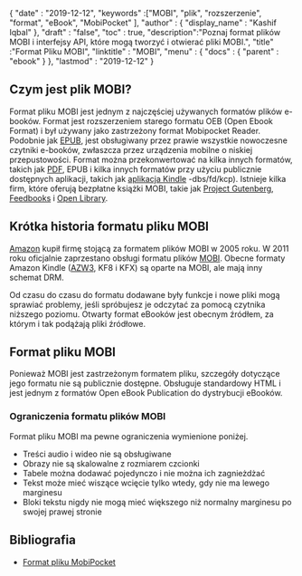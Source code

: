 {
  "date" : "2019-12-12",
  "keywords" :["MOBI", "plik", "rozszerzenie", "format", "eBook", "MobiPocket" ],
  "author" : {
    "display_name" : "Kashif Iqbal"
},
  "draft" : "false",
  "toc" : true,
  "description":"Poznaj format plików MOBI i interfejsy API, które mogą tworzyć i otwierać pliki MOBI.",
  "title" :"Format Pliku MOBI",
  "linktitle" : "MOBI",
  "menu" : {
    "docs" : {
      "parent" : "ebook"
}
},
  "lastmod" : "2019-12-12"
}

## Czym jest plik MOBI?

Format pliku MOBI jest jednym z najczęściej używanych formatów plików e-booków. Format jest rozszerzeniem starego formatu OEB (Open Ebook Format) i był używany jako zastrzeżony format Mobipocket Reader. Podobnie jak [EPUB](/pl/ebook/epub/), jest obsługiwany przez prawie wszystkie nowoczesne czytniki e-booków, zwłaszcza przez urządzenia mobilne o niskiej przepustowości. Format można przekonwertować na kilka innych formatów, takich jak [PDF](/pl/pdf/), EPUB i kilka innych formatów przy użyciu publicznie dostępnych aplikacji, takich jak [aplikacja Kindle](https://www.amazon.com/kindle) -dbs/fd/kcp). Istnieje kilka firm, które oferują bezpłatne książki MOBI, takie jak [Project Gutenberg](https://www.gutenberg.org/), [Feedbooks](http://www.feedbooks.com/) i [Open Library]( https://openlibrary.org/).

## Krótka historia formatu pliku MOBI

[Amazon](https://www.amazon.com) kupił firmę stojącą za formatem plików MOBI w 2005 roku. W 2011 roku oficjalnie zaprzestano obsługi formatu plików [MOBI](/pl/ebook/mobi/). Obecne formaty Amazon Kindle ([AZW3](/pl/ebook/azw3/), KF8 i KFX) są oparte na MOBI, ale mają inny schemat DRM.

Od czasu do czasu do formatu dodawane były funkcje i nowe pliki mogą sprawiać problemy, jeśli spróbujesz je odczytać za pomocą czytnika niższego poziomu. Otwarty format eBooków jest obecnym źródłem, za którym i tak podążają pliki źródłowe.

## Format pliku MOBI

Ponieważ MOBI jest zastrzeżonym formatem pliku, szczegóły dotyczące jego formatu nie są publicznie dostępne. Obsługuje standardowy HTML i jest jednym z formatów Open eBook Publication do dystrybucji eBooków.

### Ograniczenia formatu plików MOBI

Format pliku MOBI ma pewne ograniczenia wymienione poniżej.

* Treści audio i wideo nie są obsługiwane
* Obrazy nie są skalowalne z rozmiarem czcionki
* Tabele można dodawać pojedynczo i nie można ich zagnieżdżać
* Tekst może mieć wiszące wcięcie tylko wtedy, gdy nie ma lewego marginesu
* Bloki tekstu nigdy nie mogą mieć większego niż normalny marginesu po swojej prawej stronie

## Bibliografia

* [Format pliku MobiPocket](https://web.archive.org/web/20160414103204/http://www.mobipocket.com/dev/article.asp?BaseFolder#prcgen&File#mobiformat.htm)

